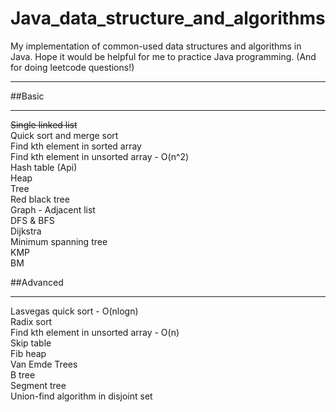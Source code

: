 # Java_data_structure_and_algorithms
My implementation of common-used data structures and algorithms in Java. 
Hope it would be helpful for me to practice Java programming. (And for doing leetcode questions!) 
***
##Basic
***
~~Single linked list~~  
Quick sort and merge sort  
Find kth element in sorted array  
Find kth element in unsorted array - O(n^2)  
Hash table (Api)  
Heap  
Tree  
Red black tree  
Graph - Adjacent list  
DFS & BFS  
Dijkstra  
Minimum spanning tree  
KMP  
BM  

##Advanced
***
Lasvegas quick sort - O(nlogn)  
Radix sort  
Find kth element in unsorted array - O(n)  
Skip table  
Fib heap  
Van Emde Trees  
B tree  
Segment tree  
Union-find algorithm in disjoint set  
